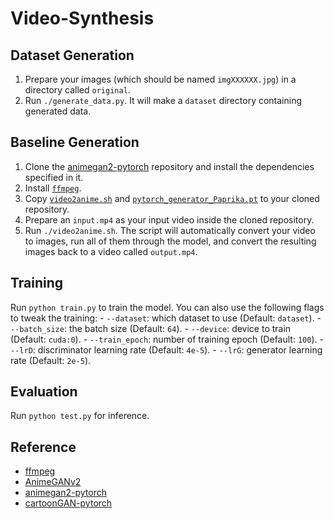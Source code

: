 # Video-Synthesis

## Dataset Generation

1. Prepare your images (which should be named `imgXXXXXX.jpg`) in a directory called `original`.
2. Run `./generate_data.py`. It will make a `dataset` directory containing generated data.

## Baseline Generation

1. Clone the [animegan2-pytorch](https://github.com/bryandlee/animegan2-pytorch) repository and install the dependencies specified in it.
2. Install [`ffmpeg`](https://ffmpeg.org/).
3. Copy [`video2anime.sh`](video2anime.sh) and [`pytorch_generator_Paprika.pt`](pytorch_generator_Paprika.pt) to your cloned repository.
4. Prepare an `input.mp4` as your input video inside the cloned repository.
5. Run `./video2anime.sh`. The script will automatically convert your video to images, run all of them through the model, and convert the resulting images back to a video called `output.mp4`.

## Training

Run `python train.py` to train the model. You can also use the following flags to tweak the training:
    - `--dataset`: which dataset to use (Default: `dataset`).
    - `--batch_size`: the batch size (Default: `64`).
    - `--device`: device to train (Default: `cuda:0`).
    - `--train_epoch`: number of training epoch (Default: `100`).
    - `--lrD`: discriminator learning rate (Default: `4e-5`).
    - `--lrG`: generator learning rate (Default: `2e-5`).

## Evaluation

Run `python test.py` for inference.

## Reference

- [ffmpeg](https://ffmpeg.org/)
- [AnimeGANv2](https://github.com/TachibanaYoshino/AnimeGANv2)
- [animegan2-pytorch](https://github.com/bryandlee/animegan2-pytorch)
- [cartoonGAN-pytorch](https://github.com/znxlwm/pytorch-CartoonGAN)
